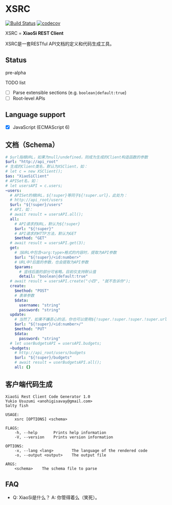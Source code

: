 # XSRC

[![Build Status](https://travis-ci.org/y-usuzumi/xsrc-rs.svg?branch=dev)](https://travis-ci.org/y-usuzumi/xsrc-rs)
[![codecov](https://codecov.io/gh/y-usuzumi/xsrc-rs/branch/dev/graph/badge.svg)](https://codecov.io/gh/y-usuzumi/xsrc-rs)

XSRC = **XiaoSi REST Client**

XSRC是一套RESTful API文档的定义和代码生成工具。

## Status

pre-alpha

TODO list
- [ ] Parse extensible sections (e.g. `boolean|default:true`)
- [ ] Root-level APIs

## Language support

- [x] JavaScript (ECMAScript 6)

## 文档（Schema）

```yaml
# $url指根URL，如果为null/undefined，则成为生成的Client构造函数的参数
$url: "http://api_root"
# 生成的Client类名，默认为XSClient，如：
# let c = new XSClient();
$as: "XiaoSiClient"
# APISet名，如：
# let usersAPI = c.users;
~users:
  # APISet的根URL，${!super}等同于${!super.url}，此处为：
  # http://api_root/users
  $url: "${!super}/users"
  # API，如：
  # await result = usersAPI.all();
  all:
    # API请求的URL，默认为${!super}
    $url: "${!super}"
    # API请求的HTTP方法，默认为GET
    $method: "GET"
  # await result = usersAPI.get(3);
  get:
    # 当URL中包含<arg:type>格式的内容时，提取为API参数
    $url: "${!super}/<id:number>"
    # URL中?后面的参数，也会提取为API参数
    $params:
      # 竖线后面的部分可省略。目前仅支持默认值
      detail: "boolean|default:true"
  # await result = usersAPI.create("小四", "就不告诉你");
  create:
    $method: "POST"
    # 表单参数
    $data:
      username: "string"
      password: "string"
  update:
    # 当然了，如果不嫌恶心的话，你也可以使用${!super.!super.!super.!super.url}引用更上层的变量
    $url: "${!super}/<id:number>/"
    $method: "PUT"
    $data:
      password: "string"
  # let userBudgetsAPI = usersAPI.budgets;
  ~budgets:
    # http://api_root/users/budgets
    $url: "${!super}/budgets"
    # await result = userBudgetsAPI.all();
    all: {}
```

## 客户端代码生成

```
XiaoSi Rest Client Code Generator 1.0
Yukio Usuzumi <anohigisavay@gmail.com>
Salty fish

USAGE:
    xsrc [OPTIONS] <schema>

FLAGS:
    -h, --help       Prints help information
    -V, --version    Prints version information

OPTIONS:
    -x, --lang <lang>        The language of the rendered code
    -o, --output <output>    The output file

ARGS:
    <schema>    The schema file to parse
```

## FAQ

* Q: XiaoSi是什么？
  A: 你管得着么（笑死）。
